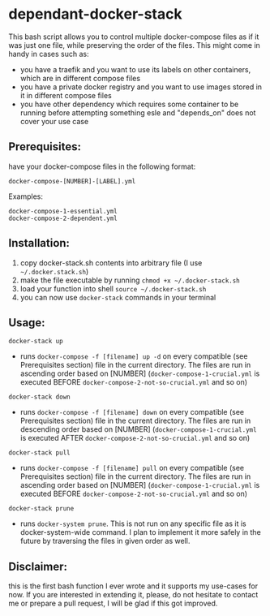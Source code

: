 # dependant-docker-stack

This bash script allows you to control multiple docker-compose files as if it was just one file,
while preserving the order of the files. This might come in handy in cases such as:

* you have a traefik and you want to use its labels on other containers, which are in different compose files
* you have a private docker registry and you want to use images stored in it in different compose files
* you have other dependency which requires some container to be running before attempting something esle and "depends_on" does not cover your use case

## Prerequisites:

have your docker-compose files in the following format:

````
docker-compose-[NUMBER]-[LABEL].yml
````

Examples:

````
docker-compose-1-essential.yml
docker-compose-2-dependent.yml
````

## Installation:

1) copy docker-stack.sh contents into arbitrary file (I use ``~/.docker.stack.sh``)
2) make the file executable by running ``chmod +x ~/.docker-stack.sh``
3) load your function into shell ``source ~/.docker-stack.sh``
4) you can now use ``docker-stack`` commands in your terminal

## Usage:

``docker-stack up``

- runs ``docker-compose -f [filename] up -d`` on every compatible (see Prerequisites section) file in the current directory.
The files are run in ascending order based on [NUMBER]
(``docker-compose-1-crucial.yml`` is executed BEFORE ``docker-compose-2-not-so-crucial.yml`` and so on)


``docker-stack down``

- runs ``docker-compose -f [filename] down`` on every compatible (see Prerequisites section) file in the current directory.
The files are run in descending order based on [NUMBER]
(``docker-compose-1-crucial.yml`` is executed AFTER ``docker-compose-2-not-so-crucial.yml`` and so on)


``docker-stack pull``

- runs ``docker-compose -f [filename] pull`` on every compatible (see Prerequisites section) file in the current directory.
The files are run in ascending order based on [NUMBER]
(``docker-compose-1-crucial.yml`` is executed BEFORE ``docker-compose-2-not-so-crucial.yml`` and so on)


``docker-stack prune``

- runs ``docker-system prune``. This is not run on any specific file as it is docker-system-wide command.
I plan to implement it more safely in the future by traversing the files in given order as well.

## Disclaimer:

this is the first bash function I ever wrote and it supports my use-cases for now. If you are interested in extending it,
please, do not hesitate to contact me or prepare a pull request, I will be glad if this got improved.
